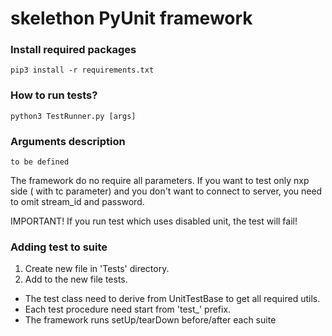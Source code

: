 # skelethon PyUnit framework

### Install required packages
```
pip3 install -r requirements.txt
```
### How to run tests?
```
python3 TestRunner.py [args]
```
### Arguments description
```
to be defined
```
The framework do no require all parameters. If you want to test only nxp side ( with tc parameter)
and you don't want to connect to server, you need to omit stream_id and password. 

IMPORTANT! If you run test which uses disabled unit, the test will fail!

### Adding test to suite
1. Create new file in 'Tests' directory. 
2. Add to the new file tests.
- The test class need to derive from UnitTestBase to get all required utils.
- Each test procedure need start from 'test_' prefix.
- The framework runs setUp/tearDown before/after each  suite



